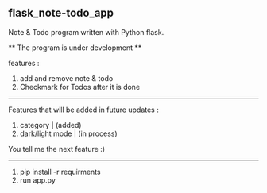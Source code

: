 ## flask_note-todo_app
Note &amp; Todo program written with Python flask.

** The program is under development **

features :
1. add and remove note & todo
2. Checkmark for Todos after it is done

---------------------------------------------------------

Features that will be added in future updates :
1. category             | (added)
2. dark/light mode      | (in process)


You tell me the next feature :)

---------------------------------------------------------

1. pip install -r requirments
2. run app.py
